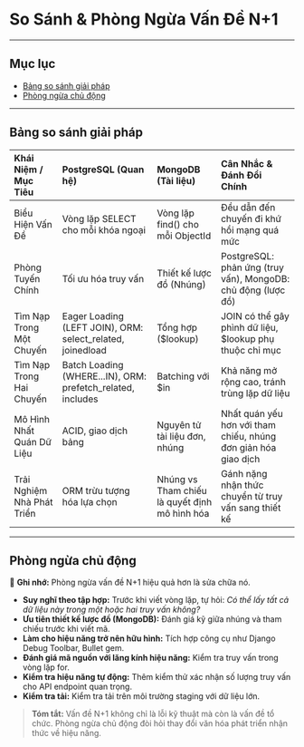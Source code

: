 # So Sánh & Phòng Ngừa Vấn Đề N+1

---

## Mục lục

-   [Bảng so sánh giải pháp](#bảng-so-sánh-giải-pháp)
-   [Phòng ngừa chủ động](#phòng-ngừa-chủ-động)

---

## Bảng so sánh giải pháp

| Khái Niệm / Mục Tiêu       | PostgreSQL (Quan hệ)                                        | MongoDB (Tài liệu)                            | Cân Nhắc & Đánh Đổi Chính                                      |
| :------------------------- | :---------------------------------------------------------- | :-------------------------------------------- | :------------------------------------------------------------- |
| Biểu Hiện Vấn Đề           | Vòng lặp SELECT cho mỗi khóa ngoại                          | Vòng lặp find() cho mỗi ObjectId              | Đều dẫn đến chuyến đi khứ hồi mạng quá mức                     |
| Phòng Tuyến Chính          | Tối ưu hóa truy vấn                                         | Thiết kế lược đồ (Nhúng)                      | PostgreSQL: phản ứng (truy vấn), MongoDB: chủ động (lược đồ)   |
| Tìm Nạp Trong Một Chuyến   | Eager Loading (LEFT JOIN), ORM: select_related, joinedload  | Tổng hợp ($lookup)                            | JOIN có thể gây phình dữ liệu, $lookup phụ thuộc chỉ mục       |
| Tìm Nạp Trong Hai Chuyến   | Batch Loading (WHERE...IN), ORM: prefetch_related, includes | Batching với $in                              | Khả năng mở rộng cao, tránh trùng lặp dữ liệu                  |
| Mô Hình Nhất Quán Dữ Liệu  | ACID, giao dịch bảng                                        | Nguyên tử tài liệu đơn, nhúng                 | Nhất quán yếu hơn với tham chiếu, nhúng đơn giản hóa giao dịch |
| Trải Nghiệm Nhà Phát Triển | ORM trừu tượng hóa lựa chọn                                 | Nhúng vs Tham chiếu là quyết định mô hình hóa | Gánh nặng nhận thức chuyển từ truy vấn sang thiết kế           |

---

## Phòng ngừa chủ động

📌 **Ghi nhớ:** Phòng ngừa vấn đề N+1 hiệu quả hơn là sửa chữa nó.

-   **Suy nghĩ theo tập hợp:** Trước khi viết vòng lặp, tự hỏi: _Có thể lấy tất cả dữ liệu này trong một hoặc hai truy vấn không?_
-   **Ưu tiên thiết kế lược đồ (MongoDB):** Đánh giá kỹ giữa nhúng và tham chiếu trước khi viết mã.
-   **Làm cho hiệu năng trở nên hữu hình:** Tích hợp công cụ như Django Debug Toolbar, Bullet gem.
-   **Đánh giá mã nguồn với lăng kính hiệu năng:** Kiểm tra truy vấn trong vòng lặp for.
-   **Kiểm tra hiệu năng tự động:** Thêm kiểm thử xác nhận số lượng truy vấn cho API endpoint quan trọng.
-   **Kiểm tra tải:** Kiểm tra tải trên môi trường staging với dữ liệu lớn.

> **Tóm tắt:** Vấn đề N+1 không chỉ là lỗi kỹ thuật mà còn là vấn đề tổ chức. Phòng ngừa chủ động đòi hỏi thay đổi văn hóa phát triển nhận thức về hiệu năng.
